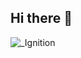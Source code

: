 ## Hi there 👋
![_Ignition](https://github.com/user-attachments/assets/61218a07-04a2-4e02-a7ee-9f4ca27322c4)

<!--
**javaldivia/javaldivia** is a ✨ _special_ ✨ repository because its `README.md` (this file) appears on your GitHub profile.

Here are some ideas to get you started:

- 🔭 I’m currently working on ...
- 🌱 I’m currently learning ...
- 👯 I’m looking to collaborate on ...
- 🤔 I’m looking for help with ...
- 💬 Ask me about ...
- 📫 How to reach me: ...
- 😄 Pronouns: ...
- ⚡ Fun fact: ...
-->

